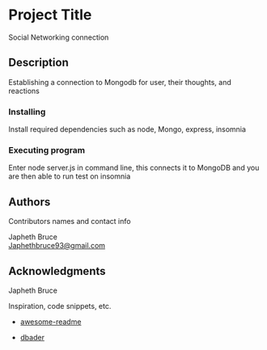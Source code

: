# Project Title

Social Networking connection

## Description

Establishing a connection to Mongodb for user, their thoughts, and reactions

### Installing

Install required dependencies such as node, Mongo, express, insomnia

### Executing program

Enter node server.js in command line, this connects it to MongoDB and you are then able to run test on insomnia

## Authors

Contributors names and contact info

Japheth Bruce  
Japhethbruce93@gmail.com

## Acknowledgments
Japheth Bruce 

Inspiration, code snippets, etc.
* [awesome-readme](https://github.com/matiassingers/awesome-readme)

* [dbader](https://github.com/dbader/readme-template)
